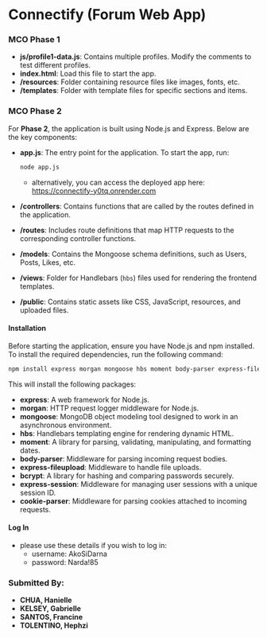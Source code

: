 # Connectify (Forum Web App)

### **MCO Phase 1**

- **js/profile1-data.js**: Contains multiple profiles. Modify the comments to test different profiles.
- **index.html**: Load this file to start the app.
- **/resources**: Folder containing resource files like images, fonts, etc.
- **/templates**: Folder with template files for specific sections and items.

### **MCO Phase 2**

For **Phase 2**, the application is built using Node.js and Express. Below are the key components:

- **app.js**: The entry point for the application. To start the app, run:
  ```bash
  node app.js
  ```
  - alternatively, you can access the deployed app here: https://connectify-y0tq.onrender.com 

- **/controllers**: Contains functions that are called by the routes defined in the application.
- **/routes**: Includes route definitions that map HTTP requests to the corresponding controller functions.
- **/models**: Contains the Mongoose schema definitions, such as Users, Posts, Likes, etc.
- **/views**: Folder for Handlebars (`hbs`) files used for rendering the frontend templates.
- **/public**: Contains static assets like CSS, JavaScript, resources, and uploaded files.

#### **Installation**

Before starting the application, ensure you have Node.js and npm installed. To install the required dependencies, run the following command:

```bash
npm install express morgan mongoose hbs moment body-parser express-fileupload bcrypt express-session cookie-parser connect-mongo
```

This will install the following packages:

- **express**: A web framework for Node.js.
- **morgan**: HTTP request logger middleware for Node.js.
- **mongoose**: MongoDB object modeling tool designed to work in an asynchronous environment.
- **hbs**: Handlebars templating engine for rendering dynamic HTML.
- **moment**: A library for parsing, validating, manipulating, and formatting dates.
- **body-parser**: Middleware for parsing incoming request bodies.
- **express-fileupload**: Middleware to handle file uploads.
- **bcrypt**: A library for hashing and comparing passwords securely.
- **express-session**: Middleware for managing user sessions with a unique session ID.
- **cookie-parser**: Middleware for parsing cookies attached to incoming requests.

#### **Log In**
- please use these details if you wish to log in:
  - username: AkoSiDarna
  - password: Narda!85

### **Submitted By:**
- **CHUA, Hanielle**
- **KELSEY, Gabrielle**
- **SANTOS, Francine**
- **TOLENTINO, Hephzi**
